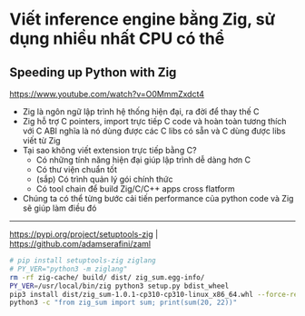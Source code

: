# Viết inference engine bằng Zig, sử dụng nhiều nhất CPU có thể

## Speeding up Python with Zig
https://www.youtube.com/watch?v=O0MmmZxdct4

- Zig là ngôn ngữ lập trình hệ thống hiện đại, ra đời để thay thế C
- Zig hỗ trợ C pointers, import trực tiếp C code và hoàn toàn tương thích với C ABI nghĩa là nó dùng được các C libs có sẵn và C dùng được libs viết từ Zig
- Tại sao không viết extension trực tiếp bằng C?
  - Có những tính năng hiện đại giúp lập trình dễ dàng hơn C
  - Có thư viện chuẩn tốt
  - (sắp) Có trình quản lý gói chính thức
  - Có tool chain để build Zig/C/C++ apps cross flatform
- Chúng ta có thể từng bước cải tiến performance của python code và Zig sẽ giúp làm điều đó

- - -

https://pypi.org/project/setuptools-zig | https://github.com/adamserafini/zaml

```sh
# pip install setuptools-zig ziglang
# PY_VER="python3 -m ziglang"
rm -rf zig-cache/ build/ dist/ zig_sum.egg-info/
PY_VER=/usr/local/bin/zig python3 setup.py bdist_wheel
pip3 install dist/zig_sum-1.0.1-cp310-cp310-linux_x86_64.whl --force-reinstall
python3 -c "from zig_sum import sum; print(sum(20, 22))"
```
